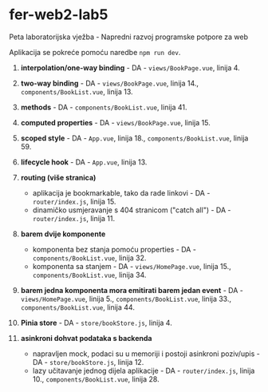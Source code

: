 # fer-web2-lab5
Peta laboratorijska vježba - Napredni razvoj programske potpore za web

Aplikacija se pokreće pomoću naredbe `npm run dev`.

1. **interpolation/one-way binding** - DA - `views/BookPage.vue`, linija 4.
2. **two-way binding** - DA - `views/BookPage.vue`, linija 14., `components/BookList.vue`, linija 13.
3. **methods** - DA - `components/BookList.vue`, linija 41.
4. **computed properties** - DA - `views/BookPage.vue`, linija 15.
5. **scoped style** - DA - `App.vue`, linija 18., `components/BookList.vue`, linija 59.

6. **lifecycle hook** - DA - `App.vue`, linija 13.
7. **routing (više stranica)**
   - aplikacija je bookmarkable, tako da rade linkovi - DA - `router/index.js`, linija 15.
   - dinamičko usmjeravanje s 404 stranicom ("catch all") - DA - `router/index.js`, linija 11.

8. **barem dvije komponente**
   - komponenta bez stanja pomoću properties - DA - `components/BookList.vue`, linija 32.
   - komponenta sa stanjem - DA - `views/HomePage.vue`, linija 15., `components/BookList.vue`, linija 34.

9. **barem jedna komponenta mora emitirati barem jedan event** - DA - `views/HomePage.vue`, linija 5., `components/BookList.vue`, linija 33., `components/BookList.vue`, linija 44.
10. **Pinia store** - DA - `store/bookStore.js`, linija 4.

11. **asinkroni dohvat podataka s backenda**
    - napravljen mock, podaci su u memoriji i postoji asinkroni poziv/upis - DA - `store/bookStore.js`, linija 12.
    - lazy učitavanje jednog dijela aplikacije - DA - `router/index.js`, linija 10., `components/BookList.vue`, linija 28.
